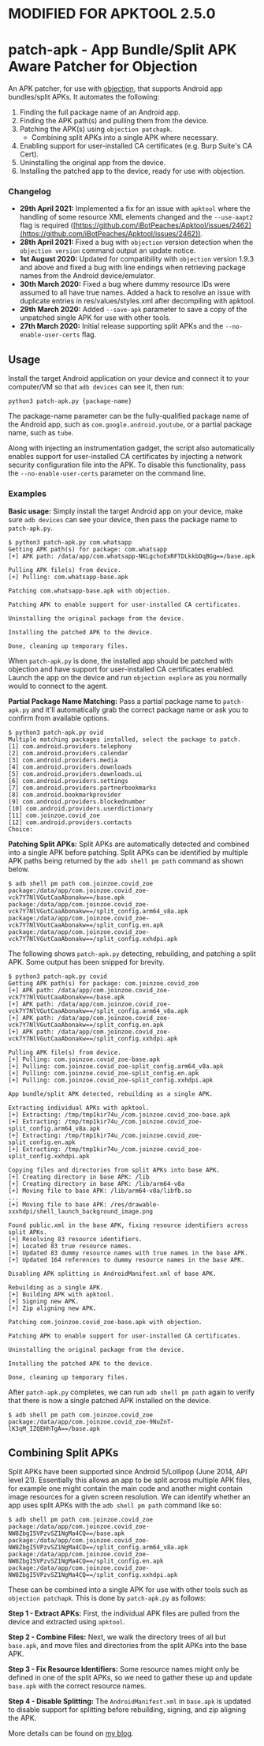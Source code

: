 # MODIFIED FOR APKTOOL 2.5.0 #

# patch-apk - App Bundle/Split APK Aware Patcher for Objection #
An APK patcher, for use with [objection](https://github.com/sensepost/objection), that supports Android app bundles/split APKs. It automates the following:

1. Finding the full package name of an Android app.
2. Finding the APK path(s) and pulling them from the device.
3. Patching the APK(s) using `objection patchapk`.
	-  Combining split APKs into a single APK where necessary.
4. Enabling support for user-installed CA certificates (e.g. Burp Suite's CA Cert).
5. Uninstalling the original app from the device.
6. Installing the patched app to the device, ready for use with objection.

### Changelog ###

* **29th April 2021:** Implemented a fix for an issue with `apktool` where the handling of some resource XML elements changed and the `--use-aapt2` flag is required ([https://github.com/iBotPeaches/Apktool/issues/2462](https://github.com/iBotPeaches/Apktool/issues/2462)).
* **28th April 2021:** Fixed a bug with `objection` version detection when the `objection version` command output an update notice.
* **1st August 2020:** Updated for compatibility with `objection` version 1.9.3 and above and fixed a bug with line endings when retrieving package names from the Android device/emulator.
* **30th March 2020:** Fixed a bug where dummy resource IDs were assumed to all have true names. Added a hack to resolve an issue with duplicate entries in res/values/styles.xml after decompiling with apktool.
* **29th March 2020:** Added `--save-apk` parameter to save a copy of the unpatched single APK for use with other tools.
* **27th March 2020:** Initial release supporting split APKs and the `--no-enable-user-certs` flag.

## Usage ##
Install the target Android application on your device and connect it to your computer/VM so that `adb devices` can see it, then run:

```
python3 patch-apk.py {package-name}
```

The package-name parameter can be the fully-qualified package name of the Android app, such as `com.google.android.youtube`, or a partial package name, such as `tube`.

Along with injecting an instrumentation gadget, the script also automatically enables support for user-installed CA certificates by injecting a network security configuration file into the APK. To disable this functionality, pass the `--no-enable-user-certs` parameter on the command line.

### Examples ###
**Basic usage:** Simply install the target Android app on your device, make sure `adb devices` can see your device, then pass the package name to `patch-apk.py`.

```
$ python3 patch-apk.py com.whatsapp
Getting APK path(s) for package: com.whatsapp
[+] APK path: /data/app/com.whatsapp-NKLgchoExRFTDLkkbDqBGg==/base.apk

Pulling APK file(s) from device.
[+] Pulling: com.whatsapp-base.apk

Patching com.whatsapp-base.apk with objection.

Patching APK to enable support for user-installed CA certificates.

Uninstalling the original package from the device.

Installing the patched APK to the device.

Done, cleaning up temporary files.
```

When `patch-apk.py` is done, the installed app should be patched with objection and have support for user-installed CA certificates enabled. Launch the app on the device and run `objection explore` as you normally would to connect to the agent.

**Partial Package Name Matching:** Pass a partial package name to `patch-apk.py` and it'll automatically grab the correct package name or ask you to confirm from available options.

```
$ python3 patch-apk.py ovid
Multiple matching packages installed, select the package to patch.
[1] com.android.providers.telephony
[2] com.android.providers.calendar
[3] com.android.providers.media
[4] com.android.providers.downloads
[5] com.android.providers.downloads.ui
[6] com.android.providers.settings
[7] com.android.providers.partnerbookmarks
[8] com.android.bookmarkprovider
[9] com.android.providers.blockednumber
[10] com.android.providers.userdictionary
[11] com.joinzoe.covid_zoe
[12] com.android.providers.contacts
Choice:
```

**Patching Split APKs:** Split APKs are automatically detected and combined into a single APK before patching. Split APKs can be identified by multiple APK paths being returned by the `adb shell pm path` command as shown below.

```
$ adb shell pm path com.joinzoe.covid_zoe
package:/data/app/com.joinzoe.covid_zoe-vck7Y7NlVGutCaaAbonakw==/base.apk
package:/data/app/com.joinzoe.covid_zoe-vck7Y7NlVGutCaaAbonakw==/split_config.arm64_v8a.apk
package:/data/app/com.joinzoe.covid_zoe-vck7Y7NlVGutCaaAbonakw==/split_config.en.apk
package:/data/app/com.joinzoe.covid_zoe-vck7Y7NlVGutCaaAbonakw==/split_config.xxhdpi.apk
```

The following shows `patch-apk.py` detecting, rebuilding, and patching a split APK. Some output has been snipped for brevity.

```
$ python3 patch-apk.py covid
Getting APK path(s) for package: com.joinzoe.covid_zoe
[+] APK path: /data/app/com.joinzoe.covid_zoe-vck7Y7NlVGutCaaAbonakw==/base.apk
[+] APK path: /data/app/com.joinzoe.covid_zoe-vck7Y7NlVGutCaaAbonakw==/split_config.arm64_v8a.apk
[+] APK path: /data/app/com.joinzoe.covid_zoe-vck7Y7NlVGutCaaAbonakw==/split_config.en.apk
[+] APK path: /data/app/com.joinzoe.covid_zoe-vck7Y7NlVGutCaaAbonakw==/split_config.xxhdpi.apk

Pulling APK file(s) from device.
[+] Pulling: com.joinzoe.covid_zoe-base.apk
[+] Pulling: com.joinzoe.covid_zoe-split_config.arm64_v8a.apk
[+] Pulling: com.joinzoe.covid_zoe-split_config.en.apk
[+] Pulling: com.joinzoe.covid_zoe-split_config.xxhdpi.apk

App bundle/split APK detected, rebuilding as a single APK.

Extracting individual APKs with apktool.
[+] Extracting: /tmp/tmp1kir74u_/com.joinzoe.covid_zoe-base.apk
[+] Extracting: /tmp/tmp1kir74u_/com.joinzoe.covid_zoe-split_config.arm64_v8a.apk
[+] Extracting: /tmp/tmp1kir74u_/com.joinzoe.covid_zoe-split_config.en.apk
[+] Extracting: /tmp/tmp1kir74u_/com.joinzoe.covid_zoe-split_config.xxhdpi.apk

Copying files and directories from split APKs into base APK.
[+] Creating directory in base APK: /lib
[+] Creating directory in base APK: /lib/arm64-v8a
[+] Moving file to base APK: /lib/arm64-v8a/libfb.so
...
[+] Moving file to base APK: /res/drawable-xxxhdpi/shell_launch_background_image.png

Found public.xml in the base APK, fixing resource identifiers across split APKs.
[+] Resolving 83 resource identifiers.
[+] Located 83 true resource names.
[+] Updated 83 dummy resource names with true names in the base APK.
[+] Updated 164 references to dummy resource names in the base APK.

Disabling APK splitting in AndroidManifest.xml of base APK.

Rebuilding as a single APK.
[+] Building APK with apktool.
[+] Signing new APK.
[+] Zip aligning new APK.

Patching com.joinzoe.covid_zoe-base.apk with objection.

Patching APK to enable support for user-installed CA certificates.

Uninstalling the original package from the device.

Installing the patched APK to the device.

Done, cleaning up temporary files.
```

After `patch-apk.py` completes, we can run `adb shell pm path` again to verify that there is now a single patched APK installed on the device.

```
$ adb shell pm path com.joinzoe.covid_zoe
package:/data/app/com.joinzoe.covid_zoe-9NuZnT-lK3qM_IZQEHhTgA==/base.apk
```

## Combining Split APKs ##
Split APKs have been supported since Android 5/Lollipop (June 2014, API level 21). Essentially this allows an app to be split across multiple APK files, for example one might contain the main code and another might contain image resources for a given screen resolution. We can identify whether an app uses split APKs with the `adb shell pm path` command like so:

```
$ adb shell pm path com.joinzoe.covid_zoe
package:/data/app/com.joinzoe.covid_zoe-NW8ZbgI5VPzvSZ1NgMa4CQ==/base.apk
package:/data/app/com.joinzoe.covid_zoe-NW8ZbgI5VPzvSZ1NgMa4CQ==/split_config.arm64_v8a.apk
package:/data/app/com.joinzoe.covid_zoe-NW8ZbgI5VPzvSZ1NgMa4CQ==/split_config.en.apk
package:/data/app/com.joinzoe.covid_zoe-NW8ZbgI5VPzvSZ1NgMa4CQ==/split_config.xxhdpi.apk
```

These can be combined into a single APK for use with other tools such as `objection patchapk`. This is done by `patch-apk.py` as follows:

**Step 1 - Extract APKs:** First, the individual APK files are pulled from the device and extracted using `apktool`.

**Step 2 - Combine Files:** Next, we walk the directory trees of all but `base.apk`, and move files and directories from the split APKs into the base APK.

**Step 3 - Fix Resource Identifiers:** Some resource names might only be defined in one of the split APKs, so we need to gather these up and update `base.apk` with the correct resource names.

**Step 4 - Disable Splitting:** The `AndroidManifest.xml` in `base.apk` is updated to disable support for splitting before rebuilding, signing, and zip aligning the APK.

More details can be found on [my blog](https://nickbloor.co.uk/2020/03/29/patching-android-split-apks/).
